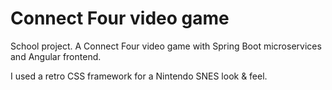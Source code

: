 # Connect Four video game
School project. A Connect Four video game with Spring Boot microservices and Angular frontend. 

I used a retro CSS framework for a Nintendo SNES look & feel.

